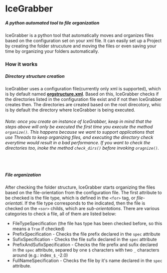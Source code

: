 # IceGrabber##### A python automated tool to file organizationIceGrabber is a python tool that automatically moves and organizes files based on the configuration set on your xml file. It can easily set up a Project by creating the folder strucuture and moving the files or even saving your time by organizing your folders automatically.### How it works##### Directory structure creation IceGrabber uses a configuration file(currently only xml is supported), which is by default named [**orgstructure.xml**](https://github.com/VirtualIceShard/IceGrabber/blob/master/orgstructure.xml). Based on this, IceGrabber checks if the directories listed in the configuration file exist and if not then IceGrabber creates then. The directories are created based on the root direcotory, whic is by default the directory where IceGrabber is being executed.###### Note: once you create an instance of IceGrabber, keep in mind that the steps above will only be executed the first time you execute the method `organize()`. This happens because we want to support applications that use Threads to keep organizing files, and executing the directory check everytime would result in a bad performance. If you want to check the directories too, inoke the method `check_dirs()` before invoking `oragnize()`.&nbsp;##### File organizationAfter checking the folder structure, IceGrabber starts organizing the files based on the file-orientation from the configuration file. The first attribute to be checked is the file type, which is defined in the `<for>` tag, or _file-orientati_. If the file type corresponds to the indicated, then the file is checked on the `<sor>` childs, which are _sub-orientations_. There are various categories to check a file, all of them are listed below:- FileTypeSpecification (the file has type has been checked before, so this means a `True` if checked)- PrefixSpecification - Checks the file prefix declared in the `spec` attribute- SufixSpecification - Checks the file sufix declared in the `spec` attribute- PrefixAndSufixSpecification - Checks the file prefix and sufix declared in the `spec` attribute, separed by one `$` characters with two `_` characters around (e.g.: index`_$_`-2.0)- FullNameSpecification - Checks the file by it's name declared in the `spec` attribute.
